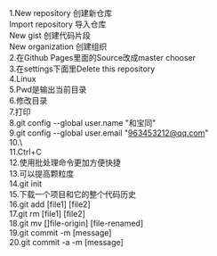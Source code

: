 1.New repository	   创建新仓库  
Import repository    导入仓库  
New gist	     创建代码片段  
New organization     创建组织  
2.在Github Pages里面的Source改成master chooser  
3.在settings下面里Delete this repository  
4.Linux  
5.Pwd是输出当前目录  
6.修改目录  
7.打印  
8.git config --global user.name "和宝同"  
9.git config --global user.email "963453212@qq.com"  
10.\  
11.Ctrl+C  
12.使用批处理命令更加方便快捷  
13.可以提高颗粒度  
14.git init  
15.下载一个项目和它的整个代码历史  
16.git add [file1] [file2]  
17.git rm [file1] [file2]  
18.git mv []file-origin] [file-renamed]  
19.git commit -m [message]  
20.git commit -a -m [message]
  
